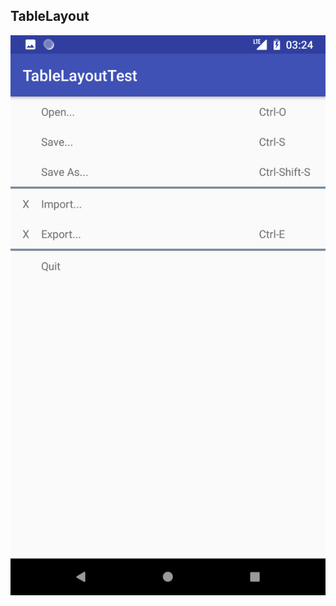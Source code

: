 ﻿## TableLayout  
![Table](https://raw.githubusercontent.com/rushhito/photos/master/TableLayout.png)
